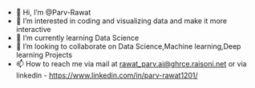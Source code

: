 - 👋 Hi, I’m @Parv-Rawat
- 👀 I’m interested in coding and visualizing data and make it more interactive
- 🌱 I’m currently learning Data Science
- 💞️ I’m looking to collaborate on Data Science,Machine learning,Deep learning Projects
- 📫 How to reach me via mail at rawat_parv.ai@ghrce.raisoni.net or via linkedin - https://www.linkedin.com/in/parv-rawat1201/

<!---
Parv-Rawat/Parv-Rawat is a ✨ special ✨ repository because its `README.md` (this file) appears on your GitHub profile.
You can click the Preview link to take a look at your changes.
--->

